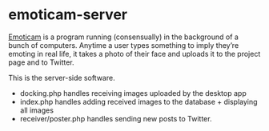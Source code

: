# emoticam-server

[Emoticam](//www.emoticam.net) is a program running (consensually) in the background of a bunch of computers.
Anytime a user types something to imply they’re emoting in real life, it takes a photo of their face and uploads it to the project page and to Twitter.

This is the server-side software.
* docking.php handles receiving images uploaded by the desktop app
* index.php handles adding received images to the database + displaying all images
* receiver/poster.php handles sending new posts to Twitter.
